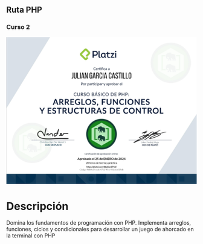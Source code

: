 ## Ruta PHP
### Curso 2
[![Curso Básico de PHP: Arreglos, Funciones y Estructuras de Control.](./Diploma-PHP-Curso2.png)](https://platzi.com/cursos/php/)
# Descripción
Domina los fundamentos de programación con PHP. Implementa arreglos, funciones, ciclos y condicionales para desarrollar un juego de ahorcado en la terminal con PHP